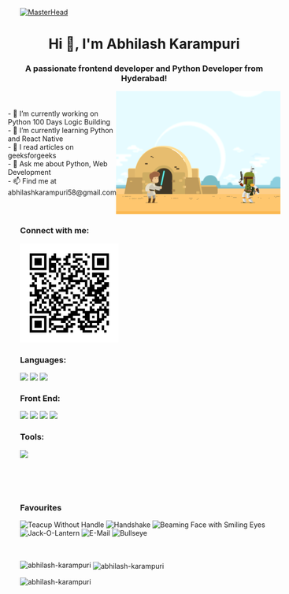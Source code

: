 [![MasterHead](https://qph.cf2.quoracdn.net/main-qimg-fa7b4bdc3b2f73e749e5c2c646d4ae13)](https://github.com/abhilash-karampuri)
<h1 align="center">Hi 👋, I'm Abhilash Karampuri</h1>
<h3 align="center">A passionate frontend developer and Python Developer from Hyderabad!</h3>

<div style="display: flex; align-items: center; justify-content: center;">
    <p style="flex: 1; text-align: left;">
        - 🔭 I’m currently working on Python 100 Days Logic Building<br>
        - 🌱 I’m currently learning Python and React Native<br>
        - 📝 I read articles on geeksforgeeks<br>
        - 💬 Ask me about Python, Web Development<br>
        - 📫 Find me at abhilashkarampuri58@gmail.com
    </p>
    <img align="right" alt="Coding" src="https://github.com/amandewatnitrr/amandewatnitrr/raw/main/terminal.gif" style="height:250px; width:450px;">

</div>

<h3 align="left">Connect with me:</h3>
<p align="left">
    <img src="https://github.com/abhilash-karampuri/abhilash-karampuri/blob/main/linkedinqrcode.png" width="200" height="200">
</p>


<p align="left">
   <div align="left">
       <h3 align="left">Languages:</h3>
<img src="https://github.com/Anmol-Baranwal/Cool-GIFs-For-GitHub/assets/74038190/e0d299f2-767c-4c21-bd49-90f2a19f1a78" width="100">
<img src="https://user-images.githubusercontent.com/74038190/212257472-08e52665-c503-4bd9-aa20-f5a4dae769b5.gif" width="100">
<img src="https://user-images.githubusercontent.com/74038190/212257454-16e3712e-945a-4ca2-b238-408ad0bf87e6.gif" width="100">
    <h3 align="left">Front End:</h3>
<img src="https://github.com/Anmol-Baranwal/Cool-GIFs-For-GitHub/assets/74038190/29fd6286-4e7b-4d6c-818f-c4765d5e39a9" width="100">
<img src="https://github.com/Anmol-Baranwal/Cool-GIFs-For-GitHub/assets/74038190/67f477ed-6624-42da-99f0-1a7b1a16eecb" width="100">
<img src="https://user-images.githubusercontent.com/74038190/212257467-871d32b7-e401-42e8-a166-fcfd7baa4c6b.gif" width="100">
<img src="https://user-images.githubusercontent.com/74038190/212280805-9bcb336b-8c55-46a8-abf8-ff286ab55472.gif" width="100">
        <h3 align="left">Tools:</h3>
<img src="https://user-images.githubusercontent.com/74038190/212257465-7ce8d493-cac5-494e-982a-5a9deb852c4b.gif" width="100">
</div>
<br><br> 
</p>
<br>
<h3>Favourites</h3>
<div>
<img src="https://user-images.githubusercontent.com/74038190/216120974-24a76b31-7f39-41f1-a38f-b3c1377cc612.png" alt="Teacup Without Handle" width="120" />
<img src="https://user-images.githubusercontent.com/74038190/216120981-b9507c36-0e04-4469-8e27-c99271b45ba5.png" alt="Handshake" width="120" />
<img src="https://user-images.githubusercontent.com/74038190/216120986-f2752ca9-fe82-4aa3-befe-0a58db010d85.png" alt="Beaming Face with Smiling Eyes" width="120" />
<img src="https://user-images.githubusercontent.com/74038190/216121919-60befe4d-11c6-4227-8992-35221d12ff54.png" alt="Jack-O-Lantern" width="120" />
<img src="https://user-images.githubusercontent.com/74038190/216122065-2f028bae-25d6-4a3c-bc9f-175394ed5011.png" alt="E-Mail" width="120" />
<img src="https://user-images.githubusercontent.com/74038190/216122069-5b8169d7-1d8e-4a13-b245-a8e4176c99f8.png" alt="Bullseye" width="120" />
</div>
<br><br>     
<p><img align="left" src="https://github-readme-stats.vercel.app/api/top-langs?username=abhilash-karampuri&show_icons=true&locale=en&layout=compact" alt="abhilash-karampuri" /></p>

<p>&nbsp;<img align="center" src="https://github-readme-stats.vercel.app/api?username=abhilash-karampuri&show_icons=true&locale=en" alt="abhilash-karampuri" /></p>

<p><img align="center" src="https://github-readme-streak-stats.herokuapp.com/?user=abhilash-karampuri&" alt="abhilash-karampuri" /></p>
